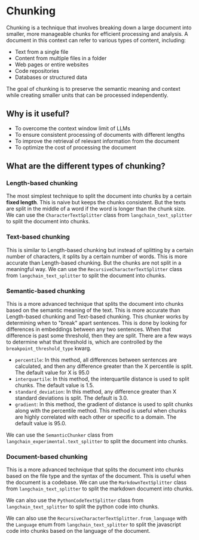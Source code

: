 # Chunking

Chunking is a technique that involves breaking down a large document into smaller, more manageable chunks for efficient processing and analysis. A document in this context can refer to various types of content, including:

- Text from a single file
- Content from multiple files in a folder
- Web pages or entire websites
- Code repositories
- Databases or structured data

The goal of chunking is to preserve the semantic meaning and context while creating smaller units that can be processed independently.

## Why is it useful?

- To overcome the context window limit of LLMs
- To ensure consistent processing of documents with different lengths
- To improve the retrieval of relevant information from the document
- To optimize the cost of processing the document

## What are the different types of chunking?

### Length-based chunking

The most simplest technique to split the document into chunks by a certain **fixed length**. This is naive but keeps the chunks consistent. But the texts are split in the middle of a word if the word is longer than the chunk size. We can use the `CharacterTextSplitter` class from `langchain_text_splitter` to split the document into chunks.

### Text-based chunking

This is similar to Length-based chunking but instead of splitting by a certain number of characters, it splits by a certain number of words. This is more accurate than Length-based chunking. But the chunks are not split in a meaningful way. We can use the `RecursiveCharacterTextSplitter` class from `langchain_text_splitter` to split the document into chunks.

### Semantic-based chunking

This is a more advanced technique that splits the document into chunks based on the semantic meaning of the text. This is more accurate than Length-based chunking and Text-based chunking. This chunker works by determining when to "break" apart sentences. This is done by looking for differences in embeddings between any two sentences. When that difference is past some threshold, then they are split.
There are a few ways to determine what that threshold is, which are controlled by the `breakpoint_threshold_type` kwarg.

- `percentile`: In this method, all differences between sentences are calculated, and then any difference greater than the X percentile is split. The default value for X is 95.0
- `interquartile`: In this method, the interquartile distance is used to split chunks. The default value is 1.5.
- `standard_deviation`: In this method, any difference greater than X standard deviations is split. The default is 3.0.
- `gradient`: In this method, the gradient of distance is used to split chunks along with the percentile method. This method is useful when chunks are highly correlated with each other or specific to a domain. The default value is 95.0.

We can use the `SemanticChunker` class from `langchain_experimental.text_splitter` to split the document into chunks.

### Document-based chunking

This is a more advanced technique that splits the document into chunks based on the file type and the syntax of the document. This is useful when the document is a codebase. We can use the `MarkdownTextSplitter` class from `langchain_text_splitter` to split the markdown document into chunks.

We can also use the `PythonCodeTextSplitter` class from `langchain_text_splitter` to split the python code into chunks.

We can also use the `RecursiveCharacterTextSplitter.from_language` with the `Language` enum from `langchain_text_splitter` to split the javascript code into chunks based on the language of the document.
